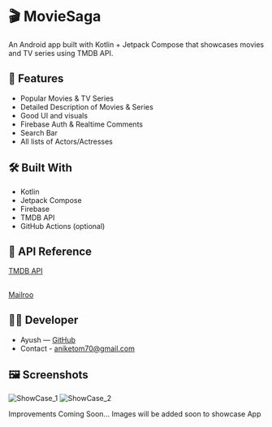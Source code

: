 # 🎬 MovieSaga

An Android app built with Kotlin + Jetpack Compose that showcases movies and TV series using TMDB API.

## 🌟 Features
- Popular Movies & TV Series
- Detailed Description of Movies & Series
- Good UI and visuals
- Firebase Auth & Realtime Comments
- Search Bar
- All lists of Actors/Actresses

## 🛠️ Built With
- Kotlin
- Jetpack Compose
- Firebase
- TMDB API
- GitHub Actions (optional)

## 🔗 API Reference
[TMDB API](https://developer.themoviedb.org/)
##
[Mailroo](https://app.maileroo.com/)

## 👨‍💻 Developer
- Ayush — [GitHub](https://github.com/KillerOfCheater)
- Contact - aniketom70@gmail.com

## 🖼 Screenshots
![ShowCase_1](https://github.com/user-attachments/assets/32f274ca-d00e-42c8-9895-63ee092b592e)
![ShowCase_2](https://github.com/user-attachments/assets/e215e525-bfe5-4155-a639-961ffd75e78e)


Improvements Coming Soon...
Images will be added soon to showcase App
